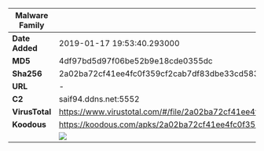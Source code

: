 | Malware Family | SpyNote                                                      |
| -------------- | ------------------------------------------------------------ |
| **Date Added** | 2019-01-17 19:53:40.293000                                                   |
| **MD5**        | 4df97bd5d97f06be52b9e18cde0355dc                             |
| **Sha256**     | 2a02ba72cf41ee4fc0f359cf2cab7df83dbe33cd583c8a7c51f2388bb905f8d1 |
| **URL**        | -                                                            |
| **C2**         | saif94.ddns.net:5552 |
| **VirusTotal** | https://www.virustotal.com/#/file/2a02ba72cf41ee4fc0f359cf2cab7df83dbe33cd583c8a7c51f2388bb905f8d1/detection |
| **Koodous**    | https://koodous.com/apks/2a02ba72cf41ee4fc0f359cf2cab7df83dbe33cd583c8a7c51f2388bb905f8d1 |
|                | ![](../assets/2a02ba72cf41ee4fc0f359cf2cab7df83dbe33cd583c8a7c51f2388bb905f8d1.png) |